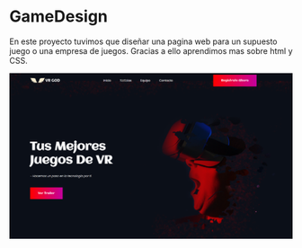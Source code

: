 # GameDesign

En este proyecto tuvimos que diseñar una pagina web para un supuesto juego o una empresa de juegos. Gracias a ello aprendimos mas sobre html y CSS.
 
![Captura](https://github.com/AlexMadrigalAlriols/GameDesign/blob/main/Captura.PNG)
